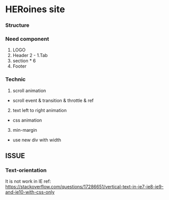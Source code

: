 # HERoines site

### Structure

### Need component

1. LOGO
2. Header
  2 - 1.Tab
3. section * 6
4. Footer

### Technic

1. scroll animation
  - scroll event & transition & throttle & ref
2. text left to right animation
  - css animation
3. min-margin
  - use new div with width

## ISSUE

### Text-orientation

It is not work in IE
ref: https://stackoverflow.com/questions/17286651/vertical-text-in-ie7-ie8-ie9-and-ie10-with-css-only


